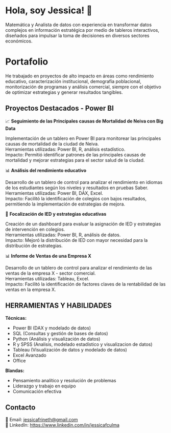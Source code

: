 # Hola, soy Jessica! 👋

Matemática y Analista de datos con experiencia en transformar datos complejos en información estratégica por medio de tableros interactivos, diseñados para impulsar la toma de decisiones en diversos sectores económicos.
# Portafolio

He trabajado en proyectos de alto impacto en áreas como rendimiento educativo, caracterización institucional, demografía poblacional, monitorización de programas y análisis comercial, siempre con el objetivo de optimizar estrategias y generar resultados tangibles.

## Proyectos Destacados - Power BI

📈 **Seguimiento de las Principales causas de Mortalidad de Neiva con Big Data**

Implementación de un tablero en Power BI para monitorear las principales causas de mortalidad de la ciudad de Neiva.                 
Herramientas utilizadas: Power BI, R, análisis estadístico.                        
Impacto: Permitió identificar patrones de las principales causas de mortalidad y mejorar estrategias para el sector salud de la ciudad.

📊 **Análisis del rendimiento educativo**

Desarrollo de un tablero de control para analizar el rendimiento en idiomas de los estudiantes según los niveles y resultados en pruebas Saber.     
Herramientas utilizadas: Power BI, DAX, Excel.       
Impacto: Facilitó la identificación de colegios con bajos resultados, permitiendo la implementación de estrategias de mejora.

🎯 **Focalización de IED y estrategias educativas**

Creación de un dashboard para evaluar la asignación de IED y estrategias de intervención en colegios.        
Herramientas utilizadas: Power BI, R, análisis de datos.         
Impacto: Mejoró la distribución de IED con mayor necesidad para la distribución de estrategias.

📊 **Informe de Ventas de una Empresa X**

Desarrollo de un tablero de control para analizar el rendimiento de las ventas de la empresa X - sector comercial.     
Herramientas utilizadas: Tableau, Excel.       
Impacto: Facilitó la identificación de factores claves de la rentabilidad de las ventas en la empresa X.

## HERRAMIENTAS Y HABILIDADES

**Técnicas:**

- Power BI (DAX y modelado de datos)
- SQL (Consultas y gestión de bases de datos)
- Python (Análisis y visualización de datos)
- R y SPSS (Analisis, modelado estadístico y visualizacion de datos)
- Tableau (Visualización de datos y modelado de datos)
- Excel Avanzado
- Office 

**Blandas:**
- Pensamiento analítico y resolución de problemas
- Liderazgo y trabajo en equipo
- Comunicación efectiva

## Contacto

📧 Email: jessicafrineth@gmail.com  
💼 LinkedIn: https://www.linkedin.com/in/jessicafculma   

